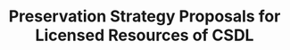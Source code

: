 ---
abstract: null
creators:
- Xiaolin, Zhang
- Ling, Wan
date: null
document_url: https://services.phaidra.univie.ac.at/api/object/o:295010/download
grand_parent: iPRES
institutions: []
keywords:
- beijing
landing_page_url: https://phaidra.univie.ac.at/o:295010
language: eng
layout: publication
license: CC BY-SA 3.0 AT
notes_url: null
parent: iPRES 2004
publication_type: presentation
size: 152053
slides_url: null
source_name: iPRES
title: Preservation Strategy Proposals for Licensed Resources of CSDL
year: 2004
---